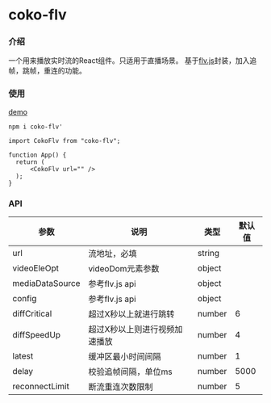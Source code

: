 # coko-flv

### 介绍
一个用来播放实时流的React组件。只适用于直播场景。
基于[flv.js](https://github.com/Bilibili/flv.js)封装，加入追帧，跳帧，重连的功能。


### 使用
[demo](https://codesandbox.io/s/coko-flv-demo-cqk8c?file=/src/App.tsx)
```
npm i coko-flv'
```
```
import CokoFlv from "coko-flv";

function App() {
  return (
      <CokoFlv url="" />
  );
}
```

### API
| 参数  | 说明  |  类型 |  默认值 |  
|---|---|---|---|
| url  | 流地址，必填  |  string |   |  
|  videoEleOpt | videoDom元素参数   | object  |   | 
|  mediaDataSource | 参考flv.js api   | object  |   | 
| config  |  参考flv.js api   |  object |   |  
| diffCritical  |   超过X秒以上就进行跳转   |  number | 6  |  
| diffSpeedUp  |   超过X秒以上则进行视频加速播放   |  number | 4  |  
| latest  |   缓冲区最小时间间隔   |  number | 1  |  
| delay  |   校验追帧间隔，单位ms   |  number | 5000  | 
| reconnectLimit  |   断流重连次数限制   |  number | 5  | 
